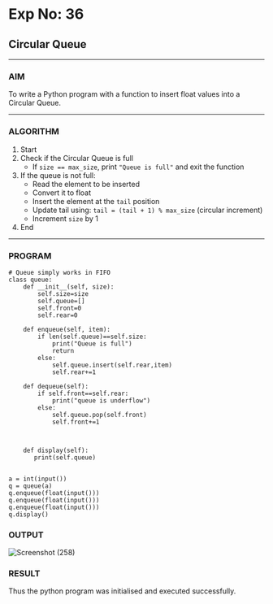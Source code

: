 # Exp No: 36  
## Circular Queue 
---

### AIM  
To write a Python program with a function to insert float values into a Circular Queue.

---

### ALGORITHM

1. Start  
2. Check if the Circular Queue is full  
   - If `size == max_size`, print `"Queue is full"` and exit the function  
3. If the queue is not full:  
   - Read the element to be inserted  
   - Convert it to float  
   - Insert the element at the `tail` position  
   - Update tail using: `tail = (tail + 1) % max_size` (circular increment)  
   - Increment `size` by 1  
4. End

---

### PROGRAM

```
# Queue simply works in FIFO
class queue:
    def __init__(self, size):
        self.size=size
        self.queue=[]
        self.front=0
        self.rear=0

    def enqueue(self, item):
        if len(self.queue)==self.size:
            print("Queue is full")
            return
        else:
            self.queue.insert(self.rear,item)
            self.rear+=1
            
    def dequeue(self):
        if self.front==self.rear:
            print("queue is underflow")
        else:
            self.queue.pop(self.front)
            self.front+=1
        
   

    def display(self):
       print(self.queue)
       

a = int(input())
q = queue(a)
q.enqueue(float(input()))
q.enqueue(float(input()))
q.enqueue(float(input()))
q.display()

```

### OUTPUT
![Screenshot (258)](https://github.com/user-attachments/assets/c1257880-ceed-4179-bb1a-4df7f56bc1da)


### RESULT
Thus the python program was initialised and executed successfully.
